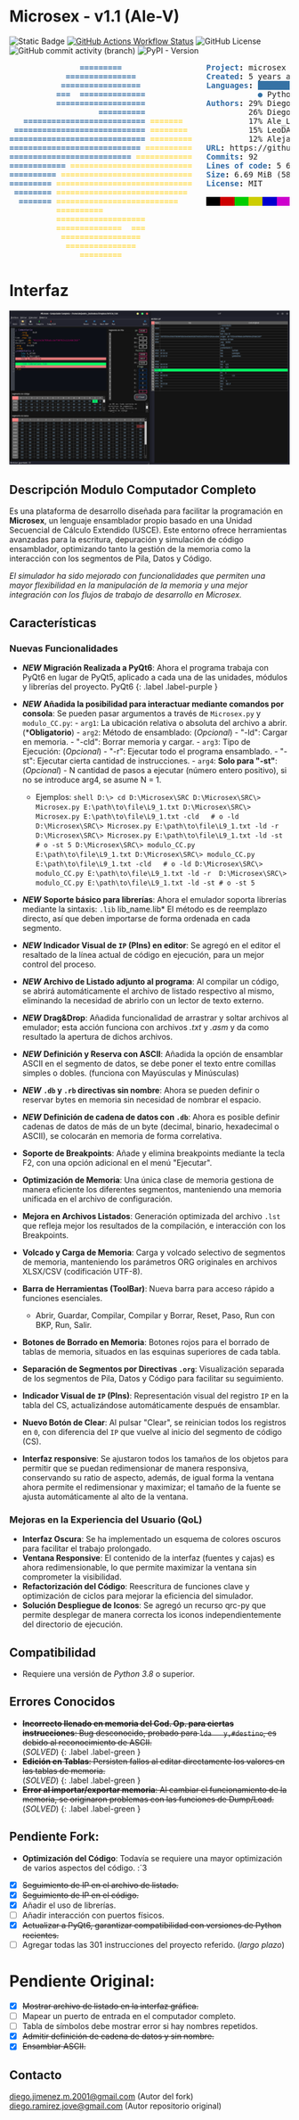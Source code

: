 # Microsex - v1.1 (Ale-V)

![Static Badge](https://img.shields.io/badge/VERSION-v1.1_rev2-brightgreen?style=for-the-badge&logo=json&logoColor=black&label=VERSION&labelColor=white&color=brightgreen)
[![GitHub Actions Workflow Status](https://img.shields.io/github/actions/workflow/status/LeoDAJM/microsex/.github%2Fworkflows%2Fpython-package.yml?branch=master&style=for-the-badge&logo=python&logoColor=white&label=Python%203.8%2B&labelColor=101010)](https://www.python.org/downloads/)
![GitHub License](https://img.shields.io/github/license/LeoDAJM/microsex?style=for-the-badge&logo=conventionalcommits&logoColor=white&label=Licence&labelColor=101010&color=orange)
![GitHub commit activity (branch)](https://img.shields.io/github/commit-activity/w/LeoDAJM/microsex/pyqt6?style=for-the-badge&logo=comma&logoColor=white&label=Commits&labelColor=101010)
![PyPI - Version](https://img.shields.io/pypi/v/pyqt6?style=for-the-badge&logo=qt&logoColor=white&label=PyQt6&labelColor=101010)

<pre><font color="#2F69A2"><b>               =========</b></font>                  <font color="#2F69A2"><b>Project</b></font><b>:</b> microsex (4 branches)
<font color="#2F69A2"><b>            ===============</b></font>               <font color="#2F69A2"><b>Created</b></font><b>:</b> 5 years ago
<font color="#2F69A2"><b>           =================</b></font>              <font color="#2F69A2"><b>Languages</b></font><b>:</b> <span style="background-color:#3572A5">                         </span><span style="background-color:#083FA1"> </span>
<font color="#2F69A2"><b>          ===  ==============</b></font>                        <font color="#3572A5">●</font> Python (95.2 %) <font color="#083FA1">●</font> Markdown (4.8 %)
<font color="#2F69A2"><b>          ===================</b></font>             <font color="#2F69A2"><b>Authors</b></font><b>:</b> 29% Diego Ramírez 27
<font color="#2F69A2"><b>                   ==========</b></font>                      26% Diego Ramirez 24
<font color="#2F69A2"><b>   ========================== </b></font><font color="#FFD940"><b>=======</b></font>              17% Ale_Linux 16
<font color="#2F69A2"><b> ============================ </b></font><font color="#FFD940"><b>========</b></font>             15% LeoDAJM 14
<font color="#2F69A2"><b>============================= </b></font><font color="#FFD940"><b>=========</b></font>            12% Alejandro ;) 11
<font color="#2F69A2"><b>============================ </b></font><font color="#FFD940"><b>==========</b></font>   <font color="#2F69A2"><b>URL</b></font><b>:</b> https://github.com/LeoDAJM/microsex
<font color="#2F69A2"><b>========================== </b></font><font color="#FFD940"><b>============</b></font>   <font color="#2F69A2"><b>Commits</b></font><b>:</b> 92
<font color="#2F69A2"><b>============ </b></font><font color="#FFD940"><b>==========================</b></font>   <font color="#2F69A2"><b>Lines of code</b></font><b>:</b> 5 625
<font color="#2F69A2"><b>========== </b></font><font color="#FFD940"><b>============================</b></font>   <font color="#2F69A2"><b>Size</b></font><b>:</b> 6.69 MiB (58 files)
<font color="#2F69A2"><b>========= </b></font><font color="#FFD940"><b>=============================</b></font>   <font color="#2F69A2"><b>License</b></font><b>:</b> MIT
<font color="#2F69A2"><b> ======== </b></font><font color="#FFD940"><b>============================</b></font>    
<font color="#2F69A2"><b>  ======= </b></font><font color="#FFD940"><b>==========================</b></font>      <span style="background-color:#000000">   </span><span style="background-color:#CD0000">   </span><span style="background-color:#00CD00">   </span><span style="background-color:#CDCD00">   </span><span style="background-color:#0000CD">   </span><span style="background-color:#CD00CD">   </span><span style="background-color:#00CDCD">   </span><span style="background-color:#FAEBD7">   </span>
<font color="#FFD940"><b>          ==========</b></font>                   
<font color="#FFD940"><b>          ===================</b></font>          
<font color="#FFD940"><b>          ==============  ===</b></font>          
<font color="#FFD940"><b>           =================</b></font>           
<font color="#FFD940"><b>            ===============</b></font>            
<font color="#FFD940"><b>               =========</b></font>               
</pre>

# Interfaz

![Poster_UI](__img/poster.png?raw=true)

## Descripción Modulo Computador Completo

Es una plataforma de desarrollo diseñada para facilitar la programación en **Microsex**, un lenguaje ensamblador propio basado en una Unidad Secuencial de Cálculo Extendido (USCE). Este entorno ofrece herramientas avanzadas para la escritura, depuración y simulación de código ensamblador, optimizando tanto la gestión de la memoria como la interacción con los segmentos de Pila, Datos y Código.

*El simulador ha sido mejorado con funcionalidades que permiten una mayor flexibilidad en la manipulación de la memoria y una mejor integración con los flujos de trabajo de desarrollo en Microsex.*

## Características

### **Nuevas Funcionalidades**

- ***NEW*** **Migración Realizada a PyQt6**: Ahora el programa trabaja con PyQt6 en lugar de PyQt5, aplicado a cada una de las unidades, módulos y librerías del proyecto.
PyQt6
{: .label .label-purple }

- ***NEW*** **Añadida la posibilidad para interactuar mediante comandos por consola**: Se pueden pasar argumentos a través de `Microsex.py` y `modulo_CC.py`:
        - `arg1`: La ubicación relativa o absoluta del archivo a abrir. (***Obligatorio**)
        - `arg2`: Método de ensamblado: (*Opcional*)
            - "-ld": Cargar en memoria.
            - "-cld": Borrar memoria y cargar.
        - `arg3`: Tipo de Ejecución: (*Opcional*)
            - "-r": Ejecutar todo el programa ensamblado.
            - "-st": Ejecutar cierta cantidad de instrucciones.
        - `arg4`: **Solo para "-st"**: (*Opcional*)
            - N cantidad de pasos a ejecutar (número entero positivo), si no se introduce arg4, se asume N = 1.
        
    - Ejemplos:
            ```shell
            D:\> cd D:\Microsex\SRC
            D:\Microsex\SRC\> Microsex.py E:\path\to\file\L9_1.txt
            D:\Microsex\SRC\> Microsex.py E:\path\to\file\L9_1.txt -cld   # o -ld
            D:\Microsex\SRC\> Microsex.py E:\path\to\file\L9_1.txt -ld -r 
            D:\Microsex\SRC\> Microsex.py E:\path\to\file\L9_1.txt -ld -st # o -st 5
            D:\Microsex\SRC\> modulo_CC.py E:\path\to\file\L9_1.txt
            D:\Microsex\SRC\> modulo_CC.py E:\path\to\file\L9_1.txt -cld   # o -ld
            D:\Microsex\SRC\> modulo_CC.py E:\path\to\file\L9_1.txt -ld -r 
            D:\Microsex\SRC\> modulo_CC.py E:\path\to\file\L9_1.txt -ld -st # o -st 5
            ```

- ***NEW*** **Soporte básico para librerías**: Ahora el emulador soporta librerías mediante la sintaxis:
            `.lib` lib_name.lib*
El método es de reemplazo directo, así que deben importarse de forma ordenada en cada segmento.
- ***NEW*** **Indicador Visual de `IP` (PIns) en editor**: Se agregó en el editor el resaltado de la línea actual de código en ejecución, para un mejor control del proceso.
- ***NEW*** **Archivo de Listado adjunto al programa**: Al compilar un código, se abrirá automáticamente el archivo de listado respectivo al mismo, eliminando la necesidad de abrirlo con un lector de texto externo.
- ***NEW*** **Drag&Drop**: Añadida funcionalidad de arrastrar y soltar archivos al emulador; esta acción funciona con archivos *.txt* y *.asm* y da como resultado la apertura de dichos archivos.
- ***NEW*** **Definición y Reserva con ASCII**: Añadida la opción de ensamblar ASCII en el segmento de datos, se debe poner el texto entre comillas simples o dobles. (funciona con Mayúsculas y Minúsculas)
- ***NEW*** **`.db` y `.rb` directivas sin nombre**: Ahora se pueden definir o reservar bytes en memoria sin necesidad de nombrar el espacio.
- ***NEW*** **Definición de cadena de datos con `.db`**: Ahora es posible definir cadenas de datos de más de un byte (decimal, binario, hexadecimal o ASCII), se colocarán en memoria de forma correlativa.
- **Soporte de Breakpoints**: Añade y elimina breakpoints mediante la tecla F2, con una opción adicional en el menú "Ejecutar".
- **Optimización de Memoria**: Una única clase de memoria gestiona de manera eficiente los diferentes segmentos, manteniendo una memoria unificada en el archivo de configuración.
- **Mejora en Archivos Listados**: Generación optimizada del archivo `.lst` que refleja mejor los resultados de la compilación, e interacción con los Breakpoints.
- **Volcado y Carga de Memoria**: Carga y volcado selectivo de segmentos de memoria, manteniendo los parámetros ORG originales en archivos XLSX/CSV (codificación UTF-8).
- **Barra de Herramientas (ToolBar)**: Nueva barra para acceso rápido a funciones esenciales.
    - Abrir, Guardar, Compilar, Compilar y Borrar, Reset, Paso, Run con BKP, Run, Salir.
- **Botones de Borrado en Memoria**: Botones rojos para el borrado de tablas de memoria, situados en las esquinas superiores de cada tabla.
- **Separación de Segmentos por Directivas `.org`**: Visualización separada de los segmentos de Pila, Datos y Código para facilitar su seguimiento.
- **Indicador Visual de `IP` (PIns)**: Representación visual del registro `IP` en la tabla del CS, actualizándose automáticamente después de ensamblar.
- **Nuevo Botón de Clear**: Al pulsar "Clear", se reinician todos los registros en `0`, con diferencia del `IP` que vuelve al inicio del segmento de código (CS).
- **Interfaz responsive**: Se ajustaron todos los tamaños de los objetos para permitir que se puedan redimensionar de manera responsiva, conservando su ratio de aspecto, además, de igual forma la ventana ahora permite el redimensionar y maximizar; el tamaño de la fuente se ajusta automáticamente al alto de la ventana. 

### **Mejoras en la Experiencia del Usuario (QoL)**
- **Interfaz Oscura**: Se ha implementado un esquema de colores oscuros para facilitar el trabajo prolongado.
- **Ventana Responsive**: El contenido de la interfaz (fuentes y cajas) es ahora redimensionable, lo que permite maximizar la ventana sin comprometer la visibilidad.
- **Refactorización del Código**: Reescritura de funciones clave y optimización de ciclos para mejorar la eficiencia del simulador.
- **Solución Despliegue de Iconos**: Se agregó un recurso qrc-py que permite desplegar de manera correcta los iconos independientemente del directorio de ejecución.

## Compatibilidad

- Requiere una versión de *Python 3.8* o superior.

## Errores Conocidos

- ~~**Incorrecto llenado en memoria del Cod. Op. para ciertas instrucciones**: Bug desconocido, probado para `lda	y,#destino`, es debido al reconocimiento de ASCII.~~ \
(*SOLVED*)
{: .label .label-green }
- ~~**Edición en Tablas**: Persisten fallos al editar directamente los valores en las tablas de memoria.~~ \
(*SOLVED*)
{: .label .label-green }
- ~~**Error al importar/exportar memoria**: Al cambiar el funcionamiento de la memoria, se originaron problemas con las funciones de Dump/Load.~~ \
(*SOLVED*)
{: .label .label-green }

## Pendiente Fork:

- **Optimización del Código**: Todavía se requiere una mayor optimización de varios aspectos del código. :´3
- [X] ~~Seguimiento de IP en el archivo de listado.~~
- [X] ~~Seguimiento de IP en el código.~~
- [X] Añadir el uso de librerías.
- [ ] Añadir interacción con puertos físicos.
- [X] ~~Actualizar a PyQt6, garantizar compatibilidad con versiones de Python recientes.~~
- [ ] Agregar todas las 301 instrucciones del proyecto referido. (*largo plazo*)

# Pendiente Original:

- [X] ~~Mostrar archivo de listado en la interfaz gráfica.~~
- [ ] Mapear un puerto de entrada en el computador completo.
- [ ] Tabla de símbolos debe mostrar error si hay nombres repetidos.
- [X] ~~Admitir definición de cadena de datos y sin nombre.~~
- [X] ~~Ensamblar ASCII.~~

## Contacto

diego.jimenez.m.2001@gmail.com (Autor del fork)
diego.ramirez.jove@gmail.com (Autor repositorio original)
